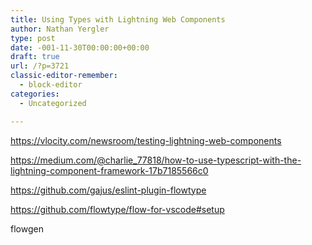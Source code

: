 ```yaml
---
title: Using Types with Lightning Web Components
author: Nathan Yergler
type: post
date: -001-11-30T00:00:00+00:00
draft: true
url: /?p=3721
classic-editor-remember:
  - block-editor
categories:
  - Uncategorized

---
```

<https://vlocity.com/newsroom/testing-lightning-web-components>

<https://medium.com/@charlie_77818/how-to-use-typescript-with-the-lightning-component-framework-17b7185566c0>

<https://github.com/gajus/eslint-plugin-flowtype>



<https://github.com/flowtype/flow-for-vscode#setup>



flowgen

